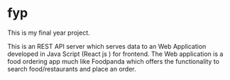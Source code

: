 # fyp
This is my final year project.

This is an REST API server which serves data to an Web Application  developed in Java Script (React js ) for frontend. The Web application is a food ordering app much like Foodpanda which offers the functionality to search food/restaurants  and place an order.
